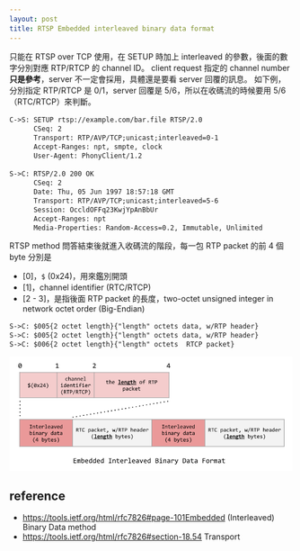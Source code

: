 ```yaml
---
layout: post
title: RTSP Embedded interleaved binary data format
---
```


只能在 RTSP over TCP 使用，在 SETUP 時加上 interleaved 的參數，後面的數字分別對應 RTP/RTCP 的 channel ID。
client request 指定的 channel number **只是參考**，server 不一定會採用，具體還是要看 server 回覆的訊息。
如下例，分別指定 RTP/RTCP 是 0/1，server 回覆是 5/6，所以在收碼流的時候要用 5/6（RTC/RTCP）來判斷。

```
C->S: SETUP rtsp://example.com/bar.file RTSP/2.0
      CSeq: 2
      Transport: RTP/AVP/TCP;unicast;interleaved=0-1
      Accept-Ranges: npt, smpte, clock
      User-Agent: PhonyClient/1.2

S->C: RTSP/2.0 200 OK
      CSeq: 2
      Date: Thu, 05 Jun 1997 18:57:18 GMT
      Transport: RTP/AVP/TCP;unicast;interleaved=5-6
      Session: OccldOFFq23KwjYpAnBbUr
      Accept-Ranges: npt
      Media-Properties: Random-Access=0.2, Immutable, Unlimited
```

RTSP method 問答結束後就進入收碼流的階段，每一包 RTP packet 的前 4 個 byte 分別是

- [0]，`$` (0x24)，用來鑑別開頭
- [1]，channel identifier (RTC/RTCP)
- [2 - 3]，是指後面 RTP packet 的長度，two-octet unsigned integer in network octet order (Big-Endian)

```
S->C: $005{2 octet length}{"length" octets data, w/RTP header}
S->C: $005{2 octet length}{"length" octets data, w/RTP header}
S->C: $006{2 octet length}{"length" octets  RTCP packet}
```

![rtsp-stream-embedded-interleaved-binary-data-format](/public/images/rtsp-stream-embedded-interleaved-binary-data-format.png)

## reference

- https://tools.ietf.org/html/rfc7826#page-101Embedded (Interleaved) Binary Data method
- https://tools.ietf.org/html/rfc7826#section-18.54 Transport

